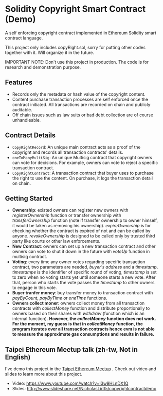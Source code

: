 # Solidity Copyright Smart Contract (Demo)

A self enforcing copyright contract implemented in Ethereum Solidity smart contract language.

This project only includes copyRight.sol, sorry for putting other codes together with it. Will organize it in the future.

IMPORTANT NOTE: Don't use this project in production. The code is for research and demonstration purpose.


## Features

- Records only the metadata or hash value of the copyright content.
- Content purchase transaction processes are self enforced once the contract initiated. All transactions are recorded on chain and publicly auditable.
- Off chain issues such as law suits or bad debt collection are of course unhandleable.


## Contract Details

- `CopyRightRecord`: An unique main contract acts as a proof of the copyright and records all transaction contracts' details.
- `oneToManyMultiSig`: An unique Multisig contract that copyright owners can vote for decisions. For example, owners can vote to reject a specific transaction contract.
- `CopyRightContract`: A transaction contract that buyer uses to purchase the right to use the content. On purchase, it logs the transaction detail on chain.


## Getting Started

- **Ownership**: existed owners can register new owners with _registerOwnership_ function or transfer ownership with _transferOwnership_ function (note if transfer ownership to owner himself, it would be taken as removing his ownership). _expireOwnership_ is for checking whether the contract is expired of not and can be called by anyone. _revokeOwnership_ is designed to be called only by trusted third party like courts or other law enforcements.
- **New Contract**: owners can set up a new transaction contract and other owners can vote to shut it down in the future with _voteUp_ function in multisig contract.
- **Voting**: every time any owner votes regarding specific transaction contract, two parameters are needed, _buyer's address_ and a _timestamp_. _timestampe_ is the identifier of specific round of voting, _timestamp_ is set to zero when no voting starts yet until someone starts a new vote. After that, person who starts the vote passes the _timestamp_ to other owners to engage in this vote.
- **Buyer tranfer money**: buy transfer money to transaction contract with _payByCount_, _payByTime_ or _oneTime_ functions.
- **Owners collect moner**: owners collect money from all transaction contracts with _collectMoney_ function and distribute proportionally to owners based on their shares with _withdraw_ (function which is an internal function).  **However, the _collectMoney_ function does not work. For the moment, my guess is that in _collectMoney_ function, the program iterates over all transaction contracts hence evm is not able to measure the approximate gas consumptions and results in failure.**


## Taipei Ethereum Meetup talk (zh-tw, Not in English)

I've demo this project in the [Taipei Ethereum Meetup](http://www.meetup.com/Taipei-Ethereum-Meetup/) . Check out video and slides to learn more about this project.

- Video: https://www.youtube.com/watch?v=I3w9HLnDX1Q
- Slides: http://www.slideshare.net/NicholasLin15/copyrightcontractdemo
